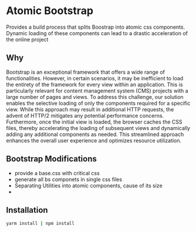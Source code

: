 # Atomic Bootstrap

Provides a build process that splits Boostrap into atomic css components. Dynamic loading of these components can lead to a drastic acceleration of the online project

## Why

Bootstrap is an exceptional framework that offers a wide range of functionalities. However, in certain scenarios, it may be inefficient to load the entirety of the framework for every view within an application. This is particularly relevant for content management system (CMS) projects with a large number of pages and views. To address this challenge, our solution enables the selective loading of only the components required for a specific view. While this approach may result in additional HTTP requests, the advent of HTTP/2 mitigates any potential performance concerns. Furthermore, once the initial view is loaded, the browser caches the CSS files, thereby accelerating the loading of subsequent views and dynamically adding any additional components as needed. This streamlined approach enhances the overall user experience and optimizes resource utilization.

## Bootstrap Modifications

- provide a base.css with critical css
- generate all bs componets in single css files
- Separating Utilities into atomic components, cause of its size
- 

## Installation

```bash
yarm install | npm install
```

